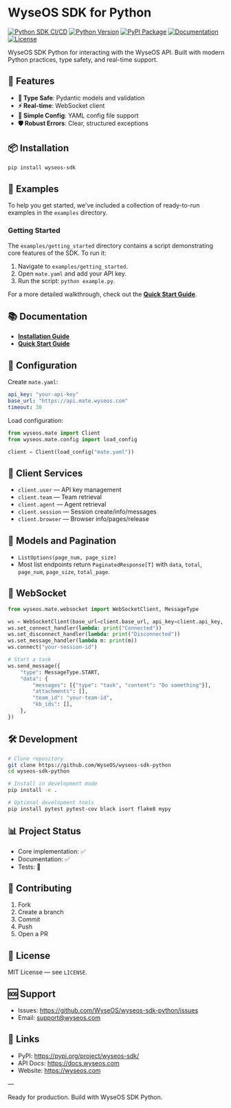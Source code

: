 # WyseOS SDK for Python

[![Python SDK CI/CD](https://github.com/WyseOS/wyseos-sdk-python/actions/workflows/python-sdk-ci.yml/badge.svg)](https://github.com/WyseOS/wyseos-sdk-python/actions/workflows/python-sdk-ci.yml)
[![Python Version](https://img.shields.io/badge/python-3.9%2B-blue)](https://www.python.org/downloads/)
[![PyPI Package](https://img.shields.io/badge/PyPI-wyseos--sdk-blue)](https://pypi.org/project/wyseos-sdk/)
[![Documentation](https://img.shields.io/badge/docs-comprehensive-green)](./README.md)
[![License](https://img.shields.io/badge/license-MIT-green)](./LICENSE)

WyseOS SDK Python for interacting with the WyseOS API. Built with modern Python practices, type safety, and real-time support.

## 🚀 Features

- **🎯 Type Safe**: Pydantic models and validation
- **⚡ Real-time**: WebSocket client
- **🔧 Simple Config**: YAML config file support
- **🛡️ Robust Errors**: Clear, structured exceptions

## 📦 Installation

```bash
pip install wyseos-sdk
```

## 🚀 Examples

To help you get started, we've included a collection of ready-to-run examples in the `examples` directory.

### Getting Started

The `examples/getting_started` directory contains a script demonstrating core features of the SDK. To run it:

1.  Navigate to `examples/getting_started`.
2.  Open `mate.yaml` and add your API key.
3.  Run the script: `python example.py`.

For a more detailed walkthrough, check out the **[Quick Start Guide](./examples/quickstart.md)**.

## 📚 Documentation

- **[Installation Guide](./installation.md)**
- **[Quick Start Guide](./examples/quickstart.md)**

## 🔧 Configuration

Create `mate.yaml`:

```yaml
api_key: "your-api-key"
base_url: "https://api.mate.wyseos.com"
timeout: 30
```

Load configuration:

```python
from wyseos.mate import Client
from wyseos.mate.config import load_config

client = Client(load_config("mate.yaml"))
```

## 🌟 Client Services

- `client.user` — API key management
- `client.team` — Team retrieval
- `client.agent` — Agent retrieval
- `client.session` — Session create/info/messages
- `client.browser` — Browser info/pages/release

## 🧩 Models and Pagination

- `ListOptions(page_num, page_size)`
- Most list endpoints return `PaginatedResponse[T]` with `data`, `total`, `page_num`, `page_size`, `total_page`.

## 🔌 WebSocket

```python
from wyseos.mate.websocket import WebSocketClient, MessageType

ws = WebSocketClient(base_url=client.base_url, api_key=client.api_key, session_id="your-session-id")
ws.set_connect_handler(lambda: print("Connected"))
ws.set_disconnect_handler(lambda: print("Disconnected"))
ws.set_message_handler(lambda m: print(m))
ws.connect("your-session-id")

# Start a task
ws.send_message({
    "type": MessageType.START,
    "data": {
        "messages": [{"type": "task", "content": "Do something"}],
        "attachments": [],
        "team_id": "your-team-id",
        "kb_ids": [],
    },
})
```

## 🛠️ Development

```bash
# Clone repository
git clone https://github.com/WyseOS/wyseos-sdk-python
cd wyseos-sdk-python

# Install in development mode
pip install -e .

# Optional development tools
pip install pytest pytest-cov black isort flake8 mypy
```

## 📊 Project Status

- Core implementation: ✅
- Documentation: ✅
- Tests: 🚧

## 🤝 Contributing

1. Fork
2. Create a branch
3. Commit
4. Push
5. Open a PR

## 📄 License

MIT License — see `LICENSE`.

## 🆘 Support

- Issues: https://github.com/WyseOS/wyseos-sdk-python/issues
- Email: support@wyseos.com

## 🔗 Links

- PyPI: https://pypi.org/project/wyseos-sdk/
- API Docs: https://docs.wyseos.com
- Website: https://wyseos.com

—

Ready for production. Build with WyseOS SDK Python.